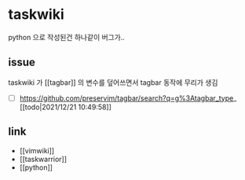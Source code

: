 # taskwiki

python 으로 작성된건 하나같이 버그가..

## issue
taskwiki 가 [[tagbar]] 의 변수를 덮어쓰면서 tagbar 동작에 무리가 생김

- [ ] https://github.com/preservim/tagbar/search?q=g%3Atagbar_type_ [[todo|2021/12/21 10:49:58]]

## link
- [[vimwiki]]
- [[taskwarrior]]
- [[python]]

